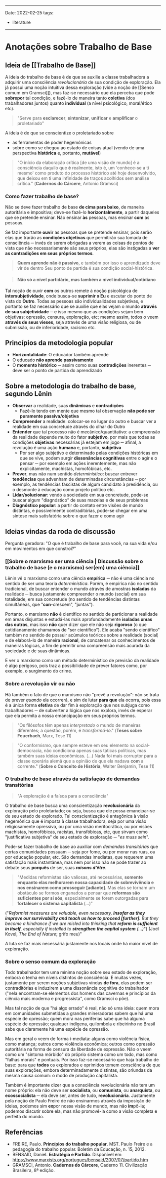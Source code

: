 
---
Date: 2022-02-25
tags:
  - literature
---
# Anotações sobre Trabalho de Base
## Ideia de [[Trabalho de Base]]
A ideia do trabalho de base é de que se auxilie a classe trabalhadora a adquirir uma consciência *revolucionária* de sua condição de exploração. Ela já possui uma noção intuitiva dessa exploração (vide a noção de [[Senso comum em Gramsci]]), mas faz-se necessário que ela perceba que pode **sobrepor** tal condição, e fazê-lo de maneira tanto **coletiva** (dos trabalhadores juntos) quanto **individual** (a nível psicológico, moral/ético etc).

> "Serve para **esclarecer**, **sintonizar**, **unificar** e **amplificar** o proletariado"

A ideia é de que se conscientize o proletariado sobre
* as ferramentas de poder hegemônicas
* sobre como se chegou ao estado de coisas atual (vendo de uma perspectiva **histórica** e, portanto, **mutável**)

> "O início da elaboração crítica [de uma visão de mundo] é a consciência daquilo que **é** realmente, isto é, um 'conhece-se a ti mesmo' como produto do processo histórico até hoje desenvolvido, que deixou em ti uma infinidade de traços acolhidos sem análise crítica." (**Cadernos do Cárcere**, Antonio Gramsci)

### Como fazer trabalho de base?
Não se deve fazer trabalho de base **de cima para baixo**, de maneira autoritária e impositiva; deve-se fazê-lo **horizontalmente**, a partir daqueles que se pretende ensinar. 
Não ensinar **às** pessoas, mas ensinar **com** as pessoas.

Se faz importante **ouvir** as pessoas que se pretende ensinar, pois serão elas que trarão as **condições objetivas** que permitirão sua tomada de consciência ─ invés de serem obrigadas a verem as coisas de pontos de vista que não necessariamente são seus próprios, elas são instigadas a **ver as contradições em seus próprios termos**. 

> **Quem aprende não é passivo**, e também por isso o aprendizado deve vir de dentro
> Seu ponto de partida é sua condição social-histórica.

> #### Não só a nível partidário, mas também a nível individual/cotidiano

Tal noção de ouvir **com** os outros remete à noção psicológica de **intersubjetividade**, onde busca-se **suprimir o Eu** e escutar do ponto de vista do **Outro**. Todas as pessoas são individualidades subjetivas, e portanto se faz necessário que se auxilie que elas vejam o mundo **através de sua subjetividade** ─ e isso mesmo que as condições sejam bem objetivas: opressão, censura, exploração, etc; mesmo assim, todos o veem **através de seus vieses**, seja através de uma visão religiosa, ou de submissão, ou de inferioridade, racismo etc.

## Princípios da metodologia popular
* **Horizontalidade**: O educador também aprende
* O educado **não aprende passivamente**
* O **momento histórico** ─ assim como suas **contradições** inerentes ─ deve ser o ponto de partida do aprendizado

## Sobre a metodologia do trabalho de base, segundo Lênin
* **Observar** a realidade, suas **dinâmicas** e **contradições**
	* Fazê-lo tendo em mente que mesmo tal observação **não pode ser puramente passiva/objetiva**
* **Compreender** a realidade: colocar-se no lugar do outro e buscar ver a realidade em sua concretude através do olhar do Outro
* **Entender** que tal processo não é mecânico/quantitativo: a compreensão da realidade depende muito do fator **subjetivo**, por mais que todas as condições **objetivas** necessárias já estejam em jogo ─ afinal, a revolução é uma ação **humana** e, portanto, **subjetiva**
	* Por ser algo subjetivo e determinado pelas condições históricas em que se vive, podem surgir **dissonâncias cognitivas** entre o agir e o pensar ─ por exemplo em ações inerentemente, mas não explicitamente, machistas, homofóbicas, etc.
* **Prever**, mas não num sentido *determinístico*: buscar entrever **tendências** que advenham de determinadas circunstâncias ─ por exemplo, as tendências fascistas de algum candidato à presidência, ou o desmonte à educação como projeto político etc.
* **Lidar/solucionar**: vendo a sociedade em sua concretude, pode-se buscar algum "diagnóstico" de suas mazelas e de seus problemas
* **Diagnóstico popular**: a partir do contato entre visões de mundo distintas, e possivelmente contraditórias, pode-se chegar em uma síntese mais satisfatória sobre o que fazer e como agir

## Ideias vindas da roda de discussão
Pergunta geradora: "O que é trabalho de base para você, na sua vida e/ou em movimentos em que constroi?"

### [[Sobre o marxismo ser uma ciência | Discussão sobre o trabalho de base (e o marxismo) ser(em) uma ciência]]
Lênin vê o marxismo como uma ciência **empírica** ─ não é uma ciência no sentido de ser uma teoria *determinística*. Porém, é empírica não no sentido tradicional, de buscar entender o mundo através de amostras **isoladas** da realidade ─ busca justamente compreender o mundo (social) em sua totalidade, em sua concretude (no sentido de tendências distintas simultâneas, que "**con**-crescem", "juntas"). 

Portanto, o marxismo **não** é científico no sentido de particionar a realidade em áreas disjuntas e estudá-las mais aprofundadamente **isoladas umas das outras**, mas isso **não** quer dizer que ele não seja **rigoroso** (o que cotidianamente chamamos de "ser científico"). Ele acaba "sendo científico" também no sentido de possuir acúmulos teóricos sobre a realidade (social) e de elaborá-lo de maneira **racional**, de concatenar os conhecimentos de maneiras lógicas, a fim de permitir uma compreensão mais acurada da sociedade e de suas dinâmicas. 

E ver o marxismo como um método determinístico de previsão da realidade é algo perigoso, pois traz a possibilidade de prever fatores como, por exemplo, o surgimento do crime. 

### Sobre a revolução vir ou não
Há também o fato de que o marxismo não "prevê a revolução": não se trata de prever *quando* ela ocorrerá, e sim de lutar **para que** ela ocorra, pois essa é a única forma **efetiva** de dar fim à exploração que nos subjuga como trabalhadores ─ de subverter a lógica que nos explora, invés de esperar que ela permita a nossa emancipação em seus próprios termos.

> "Os filósofos têm apenas _interpretado_ o mundo de maneiras diferentes; a questão, porém, é _transformá-lo_." (**Teses sobre Feuerbach**, Marx, Tese 11)

> "O conformismo, que sempre esteve em seu elemento na social-democracia, não condiciona apenas suas táticas políticas, mas também suas ideias econômicas. (...) Nada foi mais corruptor para a classe operária alemã que a opinião de que ela nadava **com** a corrente." (**Sobre o Conceito de História**, Walter Benjamin, Tese 11)

### O trabalho de base através da satisfação de demandas transitórias
> "A exploração é a faísca para a consciência"

O trabalho de base busca uma conscientização **revolucionária** da exploração pelo proletariado; ou seja, busca que ele possa emancipar-se de seu estado de explorado. Tal conscientização é antagônica à visão hegemônica que é imposta à classe trabalhadora, seja por uma visão religiosamente opressiva, ou por uma visão meritocrática, ou por visões machistas, homofóbicas, racistas, transfóbicas, etc, que sirvam como "justificativa subjetiva" de seu estado de exploração ─ "*es muss sein*".

Pode-se fazer trabalho de base ao auxiliar com *demandas transitórias* que certas comunidades possuam ─ seja por fome, ou por morar nas ruas, ou por educação popular, etc. São demandas imediatas, que requerem uma satisfação mais instantânea, mas nem por isso não se pode trazer ao debate seus **porquês** de ser, suas ***raisons d'être***. 

> "Medidas reformistas são valiosas, até necessárias, **somente enquanto elas melhorarem nossa capacidade de sobrevivência e nos ensinarem como prosseguir [adiante]**. Mas elas se tornam um obstáculo se formos enganados a pensar que **reformas são suficientes por si sós**, especialmente se forem outorgadas para **fortalecer o sistema capitalista** (...)"
> 
("*Reformist measures are valuable, even necessary, **insofar as they improve our survivability and teach us how to proceed [further]**. But they become a hindrance if we are misled into thinking that **reform is sufficient in itself**, especially if installed to **strengthen the capital system** (...)*") (Joel Kovel, *The End of Nature*; grifo meu)"

A luta se faz mais necessária justamente nos locais onde há maior nível de exploração.

### Sobre o senso comum da exploração
Todo trabalhador tem uma mínima noção sobre seu estado de exploração, embora o tenha em níveis distintos de consciência. E muitas vezes, justamente por serem noções subjetivas vindas **de fora**, elas podem ser contraditórias e induzirem a uma dissonância cognitiva do trabalhador ("nela encontram-se elementos dos homens das cavernas e princípios da ciência mais moderna e progressista", como Gramsci o põe). 

Mas tal noção de que "há algo errado" é real, não só uma ideia: quem mora em comunidades submetidas a grandes mineradoras sabem que há uma espécie de opressão; quem mora nas periferias sabe que há alguma espécie de opressão; qualquer indígena, quilombola e ribeirinho no Brasil sabe que claramente há uma espécie de opressão. 

Mas em geral o veem de forma i-mediata: alguns como violência física, como matança; outros como violência econômica; outros como opressão autoritária na forma de censura da liberdade de expressão. Não o veem como um "sintoma mórbido" do próprio sistema como um todo, mas como "falhas morais" e pontuais. Por isso faz-se necessário que haja trabalho de base: para que **todos** os explorados e oprimidos tomem consciência de que suas explorações, embora determinadamente distintas, são oriundas da mesma causa comum: o modo de produção capitalista. 

Também é importante dizer que a consciência revolucionária não tem um nome próprio: ela não deve ser **socialista**, ou **comunista**, ou **anarquista**, ou **ecossocialista** ─ ela deve ser, antes de tudo, **revolucionária**. Justamente pela noção de Paulo Freire de não ensinarmos através da imposição de ideias, podemos sim **ex**por nossa visão de mundo, mas não **im**pô-la; podemos discutir sobre ela, mas não promovê-la como a visão completa e perfeita do mundo. 

## Referências
- FREIRE, Paulo. **Princípios do trabalho popular**. MST. Paulo Freire e a pedagogia do trabalho popular. Boletim da Educação, n. 15, 2012.
- BENSAÏD, Daniel. **Estratégia e Partido**. Disponível em: <https://www.marxists.org/portugues/bensaid/2007/07/partido.htm>
- GRAMSCI, Antonio. **Cadernos do Cárcere**, Caderno 11. Civilização Brasileira, 8ª edição. 